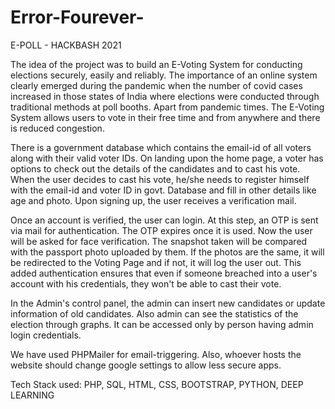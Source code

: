 # Error-Fourever-
E-POLL - HACKBASH 2021

The idea of the project was to build an E-Voting System for conducting elections securely, easily and reliably. The importance of an online system clearly emerged during the pandemic when the number of covid cases increased in those states of India where elections were conducted through traditional methods at poll booths. Apart from pandemic times. The E-Voting System allows users to vote in their free time and from anywhere and there is reduced congestion.

There is a government database which contains the email-id of all voters along with their valid voter IDs. On landing upon the home page, a voter has options to check out the details of the candidates and to cast his vote. When the user decides to cast his vote, he/she needs to register himself with the email-id and voter ID in govt. Database and fill in other details like age and photo. Upon signing up, the user receives a verification mail.

Once an account is verified, the user can login. At this step, an OTP is sent via mail for authentication. The OTP expires once it is used. Now the user will be asked for face verification. The snapshot taken will be compared with the passport photo uploaded by them. If the photos are the same, it will be redirected to the Voting Page and if not, it will log the user out. This added authentication ensures that even if someone breached into a user's account with his credentials, they won't be able to cast their vote.

In the Admin's control panel, the admin can insert new candidates or update information of old candidates. Also admin can see the statistics of the election through graphs. It can be accessed only by person having admin login credentials. 

We have used PHPMailer for email-triggering. Also, whoever hosts the website should change google settings to allow less secure apps. 

Tech Stack used: PHP, SQL, HTML, CSS, BOOTSTRAP, PYTHON, DEEP LEARNING

